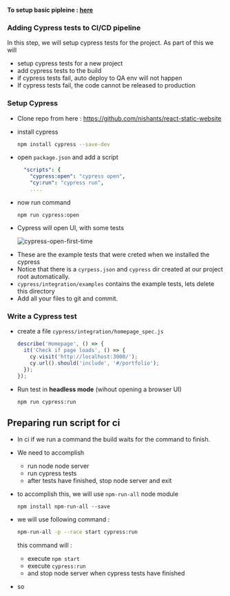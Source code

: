 **To setup basic pipleine : [here](./01-setup-react-website.md)**

### Adding Cypress tests to CI/CD pipeline

In this step, we will setup cypress tests for the project. As part of this we will

- setup cypress tests for a new project
- add cypress tests to the build
- if cypress tests fail, auto deploy to QA env will not happen
- If cypress tests fail, the code cannot be released to production

### Setup Cypress

- Clone repo from here : https://github.com/nishants/react-static-website

- install cypress

  ```bash
  npm install cypress --save-dev
  ```

- open `package.json` and add a script

  ```yaml
    "scripts": {
      "cypress:open": "cypress open",
      "cy:run": "cypress run",
      ....
  ```

- now run command

  ```
  npm run cypress:open
  ```

- Cypress will open UI, with some tests

  ![cypress-open-first-time](/Users/dawn/Desktop/cypress-open-first-time.gif)

* These are the example tests that were creted when we installed the cypress
* Notice that there is a `cyrpess.json` and `cypress` dir created at our project root automatically.
* `cypress/integration/examples` contains the example tests, lets delete this directory
* Add all your files to git and commit.

### Write a Cypress test

- create a file `cypress/integration/homepage_spec.js`

  ```js
  describe('Homepage', () => {
    it('Check if page loads', () => {
      cy.visit('http://localhost:3000/');
      cy.url().should('include', '#/portfolio');
    });
  });
  ```

- Run test in **headless mode** (wihout opening a browser UI)

  ```
  npm run cypress:run
  ```



## Preparing run script for ci

- In ci if we run a command the build waits for the command to finish.

- We need to accomplish 

  - run node node server
  - run cypress tests
  - after tests have finished, stop node server and exit

- to accomplish this, we will use `npm-run-all` node module

  ```
  npm install npm-run-all --save
  ```

  

- we will use following command : 

  ```bash
  npm-run-all -p --race start cypress:run
  ```

  this command will : 

  - execute `npm start`
  - execute `cypress:run`
  - and stop node server when cypress tests have finished

- so